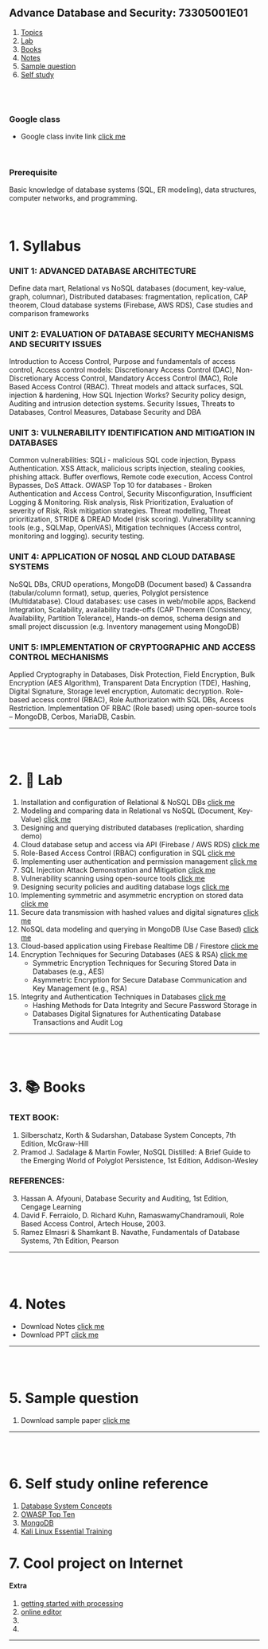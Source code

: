 ## Advance Database and Security: 73305001E01

1. [Topics](#1)
2. [Lab](#2)
3. [Books](#3)
4. [Notes](#4)
5. [Sample question](#5)
6. [Self study](#6)

<br>
<br>

### Google class

- Google class invite link [click me](https://classroom.google.com/c/Nzk0OTczNTIxMTgw?cjc=46d4ddy4)

<br>

### Prerequisite

Basic knowledge of database systems (SQL, ER modeling), data structures, computer networks, and
programming.

<br>

# 1. Syllabus<a id='1'></a>

### UNIT 1: ADVANCED DATABASE ARCHITECTURE

Define data mart, Relational vs NoSQL databases (document, key-value, graph, columnar), Distributed databases:
fragmentation, replication, CAP theorem, Cloud database systems (Firebase, AWS RDS), Case studies and comparison
frameworks

### UNIT 2: EVALUATION OF DATABASE SECURITY MECHANISMS AND SECURITY ISSUES

Introduction to Access Control, Purpose and fundamentals of access control, Access control models: Discretionary Access
Control (DAC), Non- Discretionary Access Control, Mandatory Access Control (MAC), Role Based Access Control
(RBAC).
Threat models and attack surfaces, SQL injection & hardening, How SQL Injection Works? Security policy design, Auditing
and intrusion detection systems.
Security Issues, Threats to Databases, Control Measures, Database Security and DBA

### UNIT 3: VULNERABILITY IDENTIFICATION AND MITIGATION IN DATABASES

Common vulnerabilities: SQLi - malicious SQL code injection, Bypass Authentication. XSS Attack, malicious scripts
injection, stealing cookies, phishing attack. Buffer overflows, Remote code execution, Access Control Bypasses, DoS Attack.
OWASP Top 10 for databases - Broken Authentication and Access Control, Security Misconfiguration, Insufficient Logging
& Monitoring. Risk analysis, Risk Prioritization, Evaluation of severity of Risk, Risk mitigation strategies. Threat modelling,
Threat prioritization, STRIDE & DREAD Model (risk scoring). Vulnerability scanning tools (e.g., SQLMap, OpenVAS),
Mitigation techniques (Access control, monitoring and logging). security testing.

### UNIT 4: APPLICATION OF NOSQL AND CLOUD DATABASE SYSTEMS

NoSQL DBs, CRUD operations, MongoDB (Document based) & Cassandra (tabular/column format), setup, queries, Polyglot
persistence (Multidatabase). Cloud databases: use cases in web/mobile apps, Backend Integration, Scalability, availability
trade-offs (CAP Theorem (Consistency, Availability, Partition Tolerance), Hands-on demos, schema design and small project
discussion (e.g. Inventory management using MongoDB)

### UNIT 5: IMPLEMENTATION OF CRYPTOGRAPHIC AND ACCESS CONTROL MECHANISMS

Applied Cryptography in Databases, Disk Protection, Field Encryption, Bulk Encryption (AES Algorithm), Transparent Data
Encryption (TDE), Hashing, Digital Signature, Storage level encryption, Automatic decryption. Role-based access control
(RBAC), Role Authorization with SQL DBs, Access Restriction. Implementation OF RBAC (Role based) using open-source
tools – MongoDB, Cerbos, MariaDB, Casbin.

---

<br>
<br>

# 2. 🧪 Lab<a id='2'></a>

1. Installation and configuration of Relational & NoSQL DBs [click me](https://github.com/joysmith/KU-UIT/blob/main/Advance%20Database%20and%20Security/assets/ppt/lab/1%20lab.README.md)
1. Modeling and comparing data in Relational vs NoSQL (Document, Key-Value) [click me](https://github.com/joysmith/KU-UIT/blob/main/Advance%20Database%20and%20Security/assets/ppt/lab/2%20lab.README.md)
1. Designing and querying distributed databases (replication, sharding demo)
1. Cloud database setup and access via API (Firebase / AWS RDS) [click me](<https://github.com/joysmith/Shri-Shankaracharya-Technical-Campus/blob/main/5%20sem%20DS(A%20%2B%20B)%20%20-IOT/lab/14%20project.md>)
1. Role-Based Access Control (RBAC) configuration in SQL [click me]()
1. Implementing user authentication and permission management [click me]()
1. SQL Injection Attack Demonstration and Mitigation [click me]()
1. Vulnerability scanning using open-source tools [click me]()
1. Designing security policies and auditing database logs [click me]()
1. Implementing symmetric and asymmetric encryption on stored data [click me](https://github.com/joysmith/KU-UIT/blob/main/Advance%20Database%20and%20Security/assets/ppt/lab/10%20lab.README.md)
1. Secure data transmission with hashed values and digital signatures [click me]()
1. NoSQL data modeling and querying in MongoDB (Use Case Based) [click me]()
1. Cloud-based application using Firebase Realtime DB / Firestore [click me]()
1. Encryption Techniques for Securing Databases (AES & RSA) [click me]()
   - Symmetric Encryption Techniques for Securing Stored Data in Databases (e.g., AES)
   - Asymmetric Encryption for Secure Database Communication and Key Management (e.g., RSA)
1. Integrity and Authentication Techniques in Databases [click me]()
   - Hashing Methods for Data Integrity and Secure Password Storage in
   - Databases Digital Signatures for Authenticating Database Transactions and Audit Log

---

<br>
<br>

# 3. 📚 Books<a id='3'></a>

### TEXT BOOK:

1. Silberschatz, Korth & Sudarshan, Database System Concepts, 7th Edition, McGraw-Hill
2. Pramod J. Sadalage & Martin Fowler, NoSQL Distilled: A Brief Guide to the Emerging World of Polyglot
   Persistence, 1st Edition, Addison-Wesley

### REFERENCES:

3. Hassan A. Afyouni, Database Security and Auditing, 1st Edition, Cengage Learning
4. David F. Ferraiolo, D. Richard Kuhn, RamaswamyChandramouli, Role Based
   Access Control, Artech House, 2003.
5. Ramez Elmasri & Shamkant B. Navathe, Fundamentals of Database Systems, 7th Edition, Pearson

---

<br>
<br>

# 4. Notes<a id='4'></a>

- Download Notes [click me]()
- Download PPT [click me]()

---

<br>
<br>

# 5. Sample question<a id='5'></a>

1. Download sample paper [click me]()

---

<br>
<br>

# 6. Self study online reference<a id='6'></a>

1. [Database System Concepts](https://db-book.com)
2. [OWASP Top Ten](https://owasp.org/www-project-top-ten/)
3. [MongoDB](https://www.mongodb.com/docs/manual/)
4. [Kali Linux Essential Training](https://www.linkedin.com/learning-login/share?account=240654028&forceAccount=false&redirect=https%3A%2F%2Fwww.linkedin.com%2Flearning%2Fkali-linux-essential-training%3Ftrk%3Dshare_ent_url%26shareId%3D6ouwj3W4SVaZ6CnUEfNOSw%253D%253D)

# 7. Cool project on Internet

#### Extra

1. [getting started with processing](https://drive.google.com/file/d/1X6BjSyGmyoMqCtJWyk-4Phs-WXTafxqR/view?usp=sharing)
2. [online editor](https://openprocessing.org/sketch/create)
3. []()
4. []()

---
